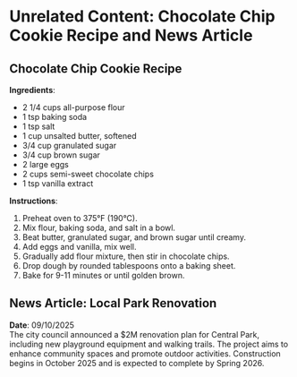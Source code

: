 # Unrelated Content: Chocolate Chip Cookie Recipe and News Article

## Chocolate Chip Cookie Recipe
**Ingredients**:
- 2 1/4 cups all-purpose flour
- 1 tsp baking soda
- 1 tsp salt
- 1 cup unsalted butter, softened
- 3/4 cup granulated sugar
- 3/4 cup brown sugar
- 2 large eggs
- 2 cups semi-sweet chocolate chips
- 1 tsp vanilla extract

**Instructions**:
1. Preheat oven to 375°F (190°C).
2. Mix flour, baking soda, and salt in a bowl.
3. Beat butter, granulated sugar, and brown sugar until creamy.
4. Add eggs and vanilla, mix well.
5. Gradually add flour mixture, then stir in chocolate chips.
6. Drop dough by rounded tablespoons onto a baking sheet.
7. Bake for 9-11 minutes or until golden brown.

## News Article: Local Park Renovation
**Date**: 09/10/2025  
The city council announced a $2M renovation plan for Central Park, including new playground equipment and walking trails. The project aims to enhance community spaces and promote outdoor activities. Construction begins in October 2025 and is expected to complete by Spring 2026.